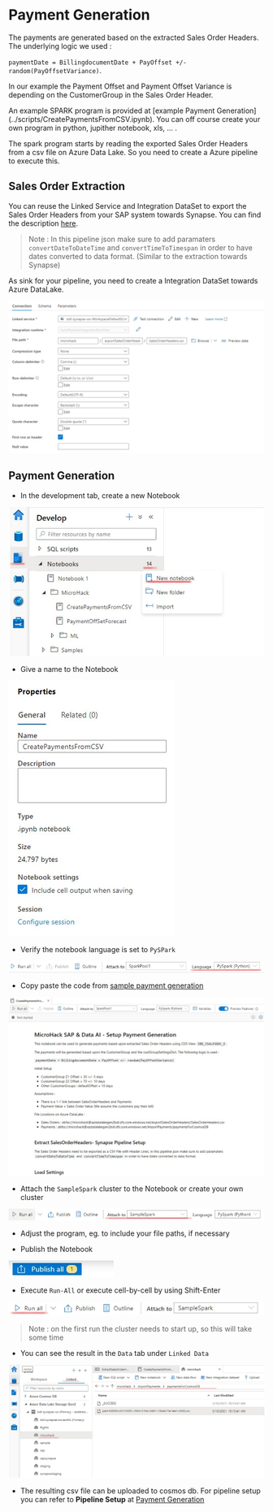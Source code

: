 # Payment Generation

The payments are generated based on the extracted Sales Order Headers. 
The underlying logic we used :

`paymentDate = BillingdocumentDate + PayOffset +/- random(PayOffsetVariance)`.

In our example the Payment Offset and Payment Offset Variance is depending on the CustomerGroup in the Sales Order Header.

An example SPARK program is provided at [example Payment Generation] (../scripts/CreatePaymentsFromCSV.ipynb).
You can off course create your own program in python, jupither notebook, xls, ... .

The spark program starts by reading the exported Sales Order Headers from a csv file on Azure Data Lake. So you need to create a Azure pipeline to execute this.

## Sales Order Extraction
You can reuse the Linked Service and Integration DataSet to export the Sales Order Headers from your SAP system towards Synapse. You can find the description [here](../DataFlowConfig.md).

> Note : In this pipeline json make sure to add paramaters `convertDateToDateTime` and `convertTimeToTimespan` in order to have dates converted to data format. (Similar to the extraction towards Synapse)

As sink for your pipeline, you need to create a Integration DataSet towards Azure DataLake.

<img src="../images/paymentGen/salesOrderHeadersCSV.jpg">

## Payment Generation
* In the development tab, create a new Notebook

<img src="../images/paymentGen/createNewNoteBook.jpg">

* Give a name to the Notebook
<img src="../images/paymentGen/notebookName.jpg">

* Verify the notebook language is set to `PySPark`
<img src="../images/paymentGen/pySpark.jpg">

* Copy paste the code from [sample payment generation](../scripts/CreatePaymentsFromCSV.ipynb)

<img src="../images/paymentGen/notebook.jpg">

* Attach the `SampleSpark` cluster to the Notebook or create your own cluster
<img src="../images/paymentGen/attachCluster.jpg">

* Adjust the program, eg. to include your file paths, if necessary

* Publish the Notebook

<img src="../images/paymentGen/publish.jpg">

* Execute `Run-All` or execute cell-by-cell by using Shift-Enter
<img src="../images/paymentGen/runAll.jpg">

> Note : on the first run the cluster needs to start up, so this will take some time

* You can see the result in the `Data` tab under `Linked Data`

<img src="../images/paymentGen/paymentsDataCSV.jpg">

* The resulting csv file can be uploaded to cosmos db. For pipeline setup you can refer to <b>Pipeline Setup</b> at [Payment Generation](paymentsSetup.md)

